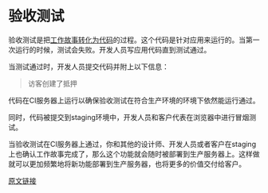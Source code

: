 # 验收测试

验收测试是把[工作故事转化为代码](https://gist.github.com/croaky/d8699363382d86c10c54)的过程。这个代码是针对应用来运行的。当第一次运行的时候，测试会失败。开发人员写应用代码直到测试通过。

当测试通过时，开发人员提交代码并附上以下信息：

> 访客创建了抵押

代码在CI服务器上运行以确保验收测试在符合生产环境的环境下依然能运行通过。

同时，代码被提交到staging环境中，开发人员和客户代表在浏览器中进行冒烟测试。

当验收测试在CI服务器上通过，你和其他的设计师、开发人员或者客户在staging上也确认工作故事完成了，那么这个功能就会随时被部署到生产服务器上。这样做就可以更加频繁地将新功能部署到生产服务器，也将更多的价值交付给客户。

[原文链接](https://thoughtbot.com/playbook/developing/acceptance-tests)
